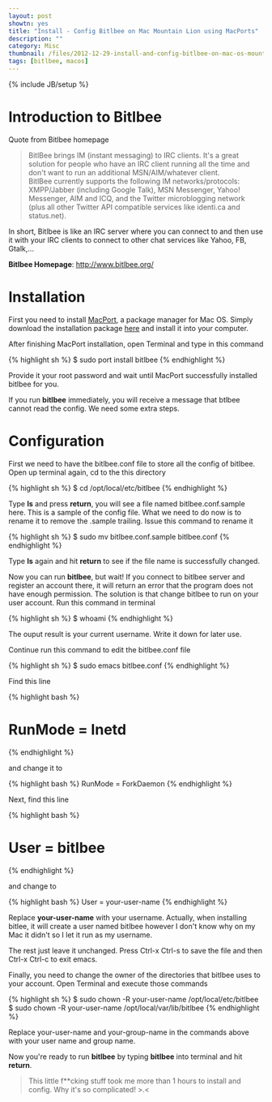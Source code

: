 ```yaml
---
layout: post
showtn: yes
title: "Install - Config Bitlbee on Mac Mountain Lion using MacPorts"
description: ""
category: Misc
thumbnail: /files/2012-12-29-install-and-config-bitlbee-on-mac-os-mountain-lion/bitlbee.png
tags: [bitlbee, macos]
---
```

{% include JB/setup %}

# Introduction to Bitlbee

Quote from Bitlbee homepage

> BitlBee brings IM (instant messaging) to IRC clients. It's a great solution
> for people who have an IRC client running all the time and don't want to run
> an additional MSN/AIM/whatever client.  
> BitlBee currently supports the following IM networks/protocols: XMPP/Jabber
> (including Google Talk), MSN Messenger, Yahoo! Messenger, AIM and ICQ, and the
> Twitter microblogging network (plus all other Twitter API compatible services
> like identi.ca and status.net).

In short, Bitlbee is like an IRC server where you can connect to and then use it
with your IRC clients to connect to other chat services like Yahoo, FB, Gtalk,...

**Bitlbee Homepage**: <http://www.bitlbee.org/>

<!-- more -->

# Installation

First you need to install [MacPort](http://www.macports.org/), a package manager
for Mac OS. Simply download
the installation package [here](http://www.macports.org/install.php) and install
it into your computer. 

After finishing MacPort installation, open Terminal and type in this command

{% highlight sh %}
$ sudo port install bitlbee
{% endhighlight %}

Provide it your root password and wait until MacPort successfully installed
bitlbee for you.

If you run **bitlbee** immediately, you will receive a message that btlbee cannot
read the config. We need some extra steps.

# Configuration

First we need to have the bitlbee.conf file to store all the config of bitlbee.
Open up terminal again, cd to the this directory

{% highlight sh %}
$ cd /opt/local/etc/bitlbee
{% endhighlight %}

Type **ls** and press **return**,
you will see a file named bitlbee.conf.sample here. This is a sample of the
config file. What we need to do now is to rename it to remove the .sample
trailing. Issue this command to rename it

{% highlight sh %}
$ sudo mv bitlbee.conf.sample bitlbee.conf
{% endhighlight %}

Type **ls** again and hit **return** to see if the file name is successfully changed.

Now you can run **bitlbee**, but wait! If you connect to bitlbee server and register an
account there, it will return an error that the program does not have enough
permission. The solution is that change bitlbee to run on your user account.
Run this command in terminal

{% highlight sh %}
$ whoami
{% endhighlight %}

The ouput result is your current username. Write it down for later use.

Continue run this command to edit the bitlbee.conf file

{% highlight sh %}
$ sudo emacs bitlbee.conf
{% endhighlight %}

Find this line

{% highlight bash %}
# RunMode = Inetd
{% endhighlight %}

and change it to 

{% highlight bash %}
RunMode = ForkDaemon
{% endhighlight %}

Next, find this line

{% highlight bash %}
# User = bitlbee
{% endhighlight %}

and change to 

{% highlight bash %}
User = your-user-name
{% endhighlight %}

Replace **your-user-name** with your username. Actually, when installing bitlee,
it will create a user named bitlbee however I don't know why on my Mac it didn't
so I let it run as my username.

The rest just leave it unchanged. Press Ctrl-x Ctrl-s to save the file and then
Ctrl-x Ctrl-c to exit emacs.

Finally, you need to change the owner of the directories that bitlbee uses to
your account. Open Terminal and execute those commands

{% highlight sh %}
$ sudo chown -R your-user-name /opt/local/etc/bitlbee
$ sudo chown -R your-user-name /opt/local/var/lib/bitlbee
{% endhighlight %}

Replace your-user-name and your-group-name in the commands above with your user
name and group name.

Now you're ready to run **bitlbee** by typing **bitlbee** into terminal and hit
**return**.

> This little <span>f**cking</span> stuff took me more than 1 hours to install and config. Why
> it's so complicated! >.<
